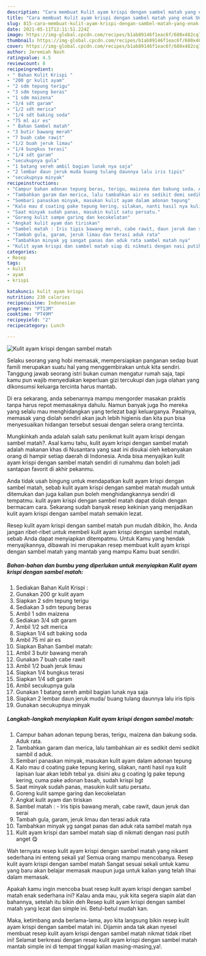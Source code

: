 ```yaml
---
description: "Cara membuat Kulit ayam krispi dengan sambel matah yang enak Untuk Jualan"
title: "Cara membuat Kulit ayam krispi dengan sambel matah yang enak Untuk Jualan"
slug: 815-cara-membuat-kulit-ayam-krispi-dengan-sambel-matah-yang-enak-untuk-jualan
date: 2021-05-11T12:11:51.224Z
image: https://img-global.cpcdn.com/recipes/b1ab89146f1eac6f/680x482cq70/kulit-ayam-krispi-dengan-sambel-matah-foto-resep-utama.jpg
thumbnail: https://img-global.cpcdn.com/recipes/b1ab89146f1eac6f/680x482cq70/kulit-ayam-krispi-dengan-sambel-matah-foto-resep-utama.jpg
cover: https://img-global.cpcdn.com/recipes/b1ab89146f1eac6f/680x482cq70/kulit-ayam-krispi-dengan-sambel-matah-foto-resep-utama.jpg
author: Jeremiah Nash
ratingvalue: 4.5
reviewcount: 8
recipeingredient:
- " Bahan Kulit Krispi "
- "200 gr kulit ayam"
- "2 sdm tepung terigu"
- "3 sdm tepung beras"
- "1 sdm maizena"
- "3/4 sdt garam"
- "1/2 sdt merica"
- "1/4 sdt baking soda"
- "75 ml air es"
- " Bahan Sambel matah"
- "3 butir bawang merah"
- "7 buah cabe rawit"
- "1/2 buah jeruk limau"
- "1/4 bungkus terasi"
- "1/4 sdt garam"
- "secukupnya gula"
- "1 batang sereh ambil bagian lunak nya saja"
- "2 lembar daun jeruk muda buang tulang daunnya lalu iris tipis"
- "secukupnya minyak"
recipeinstructions:
- "Campur bahan adonan tepung beras, terigu, maizena dan bakung soda. Aduk rata."
- "Tambahkan garam dan merica, lalu tambahkan air es sedikit demi sedikit sambil d aduk."
- "Sembari panaskan minyak, masukan kulit ayam dalam adonan tepung"
- "Kalo mau d coating pake tepung kering, silakan, nanti hasil nya kulit lapisan luar akan lebih tebal ya. disini aku g coating lg pake tepung kering, cuma pake adonan basah, sudah krispi bgt"
- "Saat minyak sudah panas, masukin kulit satu persatu."
- "Goreng kulit sampe garing dan kecokelatan"
- "Angkat kulit ayam dan tiriskan"
- "Sambel matah : Iris tipis bawang merah, cabe rawit, daun jeruk dan serai"
- "Tambah gula, garam, jeruk limau dan terasi aduk rata"
- "Tambahkan minyak yg sangat panas dan aduk rata sambel matah nya"
- "Kulit ayam krispi dan sambel matah siap di nikmati dengan nasi putih anget 😋"
categories:
- Resep
tags:
- kulit
- ayam
- krispi

katakunci: kulit ayam krispi 
nutrition: 230 calories
recipecuisine: Indonesian
preptime: "PT13M"
cooktime: "PT49M"
recipeyield: "2"
recipecategory: Lunch

---
```



![Kulit ayam krispi dengan sambel matah](https://img-global.cpcdn.com/recipes/b1ab89146f1eac6f/680x482cq70/kulit-ayam-krispi-dengan-sambel-matah-foto-resep-utama.jpg)

Selaku seorang yang hobi memasak, mempersiapkan panganan sedap buat famili merupakan suatu hal yang menggembirakan untuk kita sendiri. Tanggung jawab seorang istri bukan cuman mengatur rumah saja, tapi kamu pun wajib menyediakan keperluan gizi tercukupi dan juga olahan yang dikonsumsi keluarga tercinta harus mantab.

Di era  sekarang, anda sebenarnya mampu mengorder masakan praktis tanpa harus repot memasaknya dahulu. Namun banyak juga lho mereka yang selalu mau menghidangkan yang terlezat bagi keluarganya. Pasalnya, memasak yang diolah sendiri akan jauh lebih higienis dan kita pun bisa menyesuaikan hidangan tersebut sesuai dengan selera orang tercinta. 



Mungkinkah anda adalah salah satu penikmat kulit ayam krispi dengan sambel matah?. Asal kamu tahu, kulit ayam krispi dengan sambel matah adalah makanan khas di Nusantara yang saat ini disukai oleh kebanyakan orang di hampir setiap daerah di Indonesia. Anda bisa menyajikan kulit ayam krispi dengan sambel matah sendiri di rumahmu dan boleh jadi santapan favorit di akhir pekanmu.

Anda tidak usah bingung untuk mendapatkan kulit ayam krispi dengan sambel matah, sebab kulit ayam krispi dengan sambel matah mudah untuk ditemukan dan juga kalian pun boleh menghidangkannya sendiri di tempatmu. kulit ayam krispi dengan sambel matah dapat diolah dengan bermacam cara. Sekarang sudah banyak resep kekinian yang menjadikan kulit ayam krispi dengan sambel matah semakin lezat.

Resep kulit ayam krispi dengan sambel matah pun mudah dibikin, lho. Anda jangan ribet-ribet untuk membeli kulit ayam krispi dengan sambel matah, sebab Anda dapat menyiapkan ditempatmu. Untuk Kamu yang hendak menyajikannya, dibawah ini merupakan resep membuat kulit ayam krispi dengan sambel matah yang mantab yang mampu Kamu buat sendiri.

<!--inarticleads1-->

##### Bahan-bahan dan bumbu yang diperlukan untuk menyiapkan Kulit ayam krispi dengan sambel matah:

1. Sediakan  Bahan Kulit Krispi :
1. Gunakan 200 gr kulit ayam
1. Siapkan 2 sdm tepung terigu
1. Sediakan 3 sdm tepung beras
1. Ambil 1 sdm maizena
1. Sediakan 3/4 sdt garam
1. Ambil 1/2 sdt merica
1. Siapkan 1/4 sdt baking soda
1. Ambil 75 ml air es
1. Siapkan  Bahan Sambel matah:
1. Ambil 3 butir bawang merah
1. Gunakan 7 buah cabe rawit
1. Ambil 1/2 buah jeruk limau
1. Siapkan 1/4 bungkus terasi
1. Siapkan 1/4 sdt garam
1. Ambil secukupnya gula
1. Gunakan 1 batang sereh ambil bagian lunak nya saja
1. Siapkan 2 lembar daun jeruk muda/ buang tulang daunnya lalu iris tipis
1. Gunakan secukupnya minyak




<!--inarticleads2-->

##### Langkah-langkah menyiapkan Kulit ayam krispi dengan sambel matah:

1. Campur bahan adonan tepung beras, terigu, maizena dan bakung soda. Aduk rata.
1. Tambahkan garam dan merica, lalu tambahkan air es sedikit demi sedikit sambil d aduk.
1. Sembari panaskan minyak, masukan kulit ayam dalam adonan tepung
1. Kalo mau d coating pake tepung kering, silakan, nanti hasil nya kulit lapisan luar akan lebih tebal ya. disini aku g coating lg pake tepung kering, cuma pake adonan basah, sudah krispi bgt
1. Saat minyak sudah panas, masukin kulit satu persatu.
1. Goreng kulit sampe garing dan kecokelatan
1. Angkat kulit ayam dan tiriskan
1. Sambel matah : - Iris tipis bawang merah, cabe rawit, daun jeruk dan serai
1. Tambah gula, garam, jeruk limau dan terasi aduk rata
1. Tambahkan minyak yg sangat panas dan aduk rata sambel matah nya
1. Kulit ayam krispi dan sambel matah siap di nikmati dengan nasi putih anget 😋




Wah ternyata resep kulit ayam krispi dengan sambel matah yang nikamt sederhana ini enteng sekali ya! Semua orang mampu mencobanya. Resep kulit ayam krispi dengan sambel matah Sangat sesuai sekali untuk kamu yang baru akan belajar memasak maupun juga untuk kalian yang telah lihai dalam memasak.

Apakah kamu ingin mencoba buat resep kulit ayam krispi dengan sambel matah enak sederhana ini? Kalau anda mau, yuk kita segera siapin alat dan bahannya, setelah itu bikin deh Resep kulit ayam krispi dengan sambel matah yang lezat dan simple ini. Betul-betul mudah kan. 

Maka, ketimbang anda berlama-lama, ayo kita langsung bikin resep kulit ayam krispi dengan sambel matah ini. Dijamin anda tak akan nyesel membuat resep kulit ayam krispi dengan sambel matah nikmat tidak ribet ini! Selamat berkreasi dengan resep kulit ayam krispi dengan sambel matah mantab simple ini di tempat tinggal kalian masing-masing,ya!.

